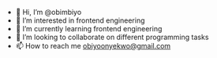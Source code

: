 - 👋 Hi, I’m @obimbiyo
- 👀 I’m interested in frontend engineering
- 🌱 I’m currently learning frontend engineering
- 💞️ I’m looking to collaborate on different programming tasks
- 📫 How to reach me obiyoonyekwo@gmail.com

<!---
obimbiyo/obimbiyo is a ✨ special ✨ repository because its `README.md` (this file) appears on your GitHub profile.
You can click the Preview link to take a look at your changes.
--->
